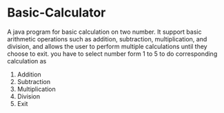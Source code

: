 # Basic-Calculator
A java program for basic calculation on two number.
It support basic arithmetic operations such as addition, subtraction, multiplication, and division, and allows the user to perform multiple calculations until they choose to exit.
you have to select number form 1 to 5 to do corresponding calculation as
1. Addition
2. Subtraction
3. Multiplication
4. Division
5. Exit
   
